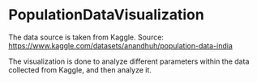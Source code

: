 # PopulationDataVisualization

The data source is taken from Kaggle.
Source: https://www.kaggle.com/datasets/anandhuh/population-data-india

The visualization is done to analyze different parameters within the data collected from Kaggle, and then analyze it.
